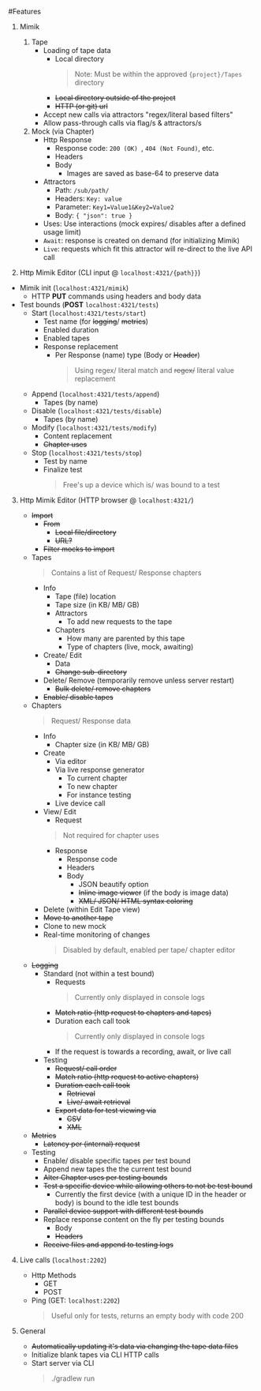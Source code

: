 #Features

1. Mimik
   1. Tape
      - Loading of tape data
        - Local directory
          > Note: Must be within the approved `{project}/Tapes` directory
        - ~~Local directory outside of the project~~
        - ~~HTTP (or git) url~~
      - Accept new calls via attractors "regex/literal based filters"
      - Allow pass-through calls via flag/s & attractors/s
   2. Mock (via Chapter)
      - Http Response
        - Response code: `200 (OK) `, `404 (Not Found)`, etc. 
        - Headers
        - Body
          - Images are saved as base-64 to preserve data
      - Attractors
        - Path: `/sub/path/`
        - Headers: `Key: value`
        - Parameter: `Key1=Value1&Key2=Value2`
        - Body: `{ "json": true }`
      - Uses: Use interactions (mock expires/ disables after a defined usage limit)
      - `Await`: response is created on demand (for initializing Mimik)
      - `Live`: requests which fit this attractor will re-direct to the live API call
      
2. Http Mimik Editor (CLI input @ `localhost:4321/{path}}`)
  - Mimik init (`localhost:4321/mimik`)
    - HTTP **PUT** commands using headers and body data
  - Test bounds (**POST** `localhost:4321/tests`)
    - Start (`localhost:4321/tests/start`)
      - Test name (for ~~logging~~/ ~~metrics~~)
      - Enabled duration
      - Enabled tapes
      - Response replacement
        - Per Response (name) type (Body or ~~Header~~)
          > Using regex/ literal match and ~~regex/~~ literal value replacement
    - Append (`localhost:4321/tests/append`)
      - Tapes (by name)
    - Disable (`localhost:4321/tests/disable`)
      - Tapes (by name)
    - Modify (`localhost:4321/tests/modify`)
      - Content replacement
      - ~~Chapter uses~~
    - Stop (`localhost:4321/tests/stop`)
      - Test by name
      - Finalize test
        > Free's up a device which is/ was bound to a test 
   
3. Http Mimik Editor (HTTP browser @ `localhost:4321/`)
   - ~~Import~~
     - ~~From~~
       - ~~Local file/directory~~
       - ~~URL?~~
     - ~~Filter mocks to import~~
   - Tapes
     > Contains a list of Request/ Response chapters
     - Info
        - Tape (file) location
        - Tape size (in KB/ MB/ GB)
        -  Attractors
           - To add new requests to the tape
        - Chapters
          - How many are parented by this tape
          - Type of chapters (live, mock, awaiting)
     - Create/ Edit
       - Data
       - ~~Change sub-directory~~
     - Delete/ Remove (temporarily remove unless server restart)
       - ~~Bulk delete/ remove chapters~~
     - ~~Enable/ disable tapes~~
   - Chapters
     > Request/ Response data
     - Info
       - Chapter size (in KB/ MB/ GB)
     - Create
       - Via editor
       - Via live response generator
         - To current chapter
         - To new chapter
         - For instance testing
       - Live device call
     - View/ Edit
       - Request
       > Not required for chapter uses
       - Response
         - Response code
         - Headers
         - Body
           - JSON beautify option
           - ~~Inline image viewer~~ (if the body is image data)
           - ~~XML/ JSON/ HTML syntax coloring~~
     - Delete (within Edit Tape view)
     - ~~Move to another tape~~
     - Clone to new mock
     - Real-time monitoring of changes
       > Disabled by default, enabled per tape/ chapter editor
   - ~~Logging~~
     - Standard (not within a test bound)
       - Requests
         > Currently only displayed in console logs
       - ~~Match ratio (http request to chapters and tapes)~~
       - Duration each call took
         > Currently only displayed in console logs
       - If the request is towards a recording, await, or live call
     - Testing
       - ~~Request/ call order~~
       - ~~Match ratio (http request to active chapters)~~
       - ~~Duration each call took~~
         - ~~Retrieval~~
         - ~~Live/ await retrieval~~
       - ~~Export data for test viewing via~~
         - ~~CSV~~
         - ~~XML~~
   - ~~Metrics~~
     - ~~Latency per (internal) request~~
   - Testing
     - Enable/ disable specific tapes per test bound
     - Append new tapes the the current test bound
     - ~~Alter Chapter uses per testing bounds~~
     - ~~Test a specific device while allowing others to not be test bound~~
       - Currently the first device (with a unique ID in the header or body) is bound to the idle test bounds
     - ~~Parallel device support with different test bounds~~
     - Replace response content on the fly per testing bounds
       - Body
       - ~~Headers~~
     - ~~Receive files and append to testing logs~~

4. Live calls (`localhost:2202`)
   - Http Methods
     - GET
     - POST
   - Ping (GET: `localhost:2202`)
     > Useful only for tests, returns an empty body with code 200
     
5. General
   - ~~Automatically updating it's data via changing the tape data files~~
   - Initialize blank tapes via CLI HTTP calls
   - Start server via CLI
     > ./gradlew run
